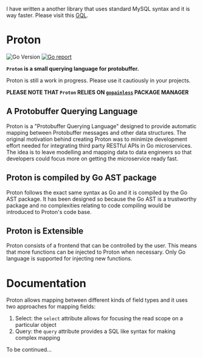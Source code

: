 I have written a another library that uses standard MySQL syntax and it is way faster. Please visit this [GQL](https://github.com/Vedadiyan/gql).

# Proton
![Go Version](https://img.shields.io/badge/Go-%3E%3D%201.18-%23007d9c)
[![Go report](https://goreportcard.com/badge/github.com/vedadiyan/proton)](https://goreportcard.com/report/github.com/vedadiyan/proton)

**`Proton` is a small querying language for protobuffer.**

Proton is still a work in progress. Please use it cautiously in your projects.

**PLEASE NOTE THAT `Proton` RELIES ON [`gopainless`](https://github.com/Vedadiyan/gopainless) PACKAGE MANAGER**

## A Protobuffer Querying Language

Proton is a "Protobuffer Querying Language" designed to provide automatic mapping between Protobuffer messages and other data structures. The original motivation behind creating Proton was to minimize development effort needed for integrating third party RESTful APIs in Go microservices. The idea is to leave modelling and mapping data to data engineers so that developers could focus more on getting the microservice ready fast. 

## Proton is compiled by Go AST package 
Proton follows the exact same syntax as Go and it is compiled by the Go AST package. It has been designed so because the Go AST is a trustworthy package and no complexities relating to code compiling would be introduced to Proton's code base. 
## Proton is Extensible 
Proton consists of a frontend that can be controlled by the user. This means that more functions can be injected to Proton when necessary. Only Go language is supported for injecting new functions. 

# Documentation 
Proton allows mapping between different kinds of field types and it uses two approaches for mapping fields: 

 1. Select: the `select` attribute allows for focusing the read scope on a particular object 
 2. Query: the `query` attribute provides a SQL like syntax for making complex mapping 

To be continued...

 
